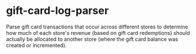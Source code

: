 # gift-card-log-parser

Parse gift card transactions that occur across different stores
to determine how much of each store's revenue (based on gift card redemptions)
should actually be allocated to another store (where the gift card balance was created or incremented).
